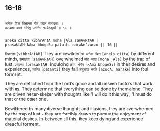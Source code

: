 ## 16-16


```shloka-sa

अनेक चित्त विभ्रान्ता मोह जाल समावृताः ।
प्रसक्ताः काम भोगेषु पतन्ति नरकेऽशुचौ ॥ १६ ॥

```
```shloka-sa-hk

aneka citta vibhrAntA moha jAla samAvRtAH |
prasaktAH kAma bhogeSu patanti narake'zucau || 16 ||

```
`विभ्रान्ताः` `[vibhrAntAH]` They are bewildered `अनेक चित्त` `[aneka citta]` by different minds, `समावृताः` `[samAvRtAH]` overwhelmed `मोह जाल` `[moha jAla]` by the trap of lust. `प्रसक्ताः` `[prasaktAH]` Indulging `काम भोगेषु` `[kAma bhogeSu]` in their desires and experiences, `पतन्ति` `[patanti]` they fall `अशुचाउ नरके` `[azucAu narake]` into foul torment.

They are detached from the Lord’s grace and all unseen factors that work with us. They determine that everything can be done by them alone. They are driven helter-skelter with thoughts like 'I will do it this way', 'I must do that or the other one'. 

Bewildered by many diverse thoughts and illusions, they are overwhelmed by the trap of lust - they are forcibly drawn to pursue the enjoyment of material desires. In-between all this, they keep dying and experience dreadful torment.


